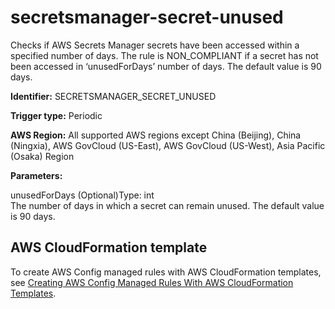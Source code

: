 # secretsmanager\-secret\-unused<a name="secretsmanager-secret-unused"></a>

Checks if AWS Secrets Manager secrets have been accessed within a specified number of days\. The rule is NON\_COMPLIANT if a secret has not been accessed in ‘unusedForDays’ number of days\. The default value is 90 days\.

**Identifier:** SECRETSMANAGER\_SECRET\_UNUSED

**Trigger type:** Periodic

**AWS Region:** All supported AWS regions except China \(Beijing\), China \(Ningxia\), AWS GovCloud \(US\-East\), AWS GovCloud \(US\-West\), Asia Pacific \(Osaka\) Region

**Parameters:**

unusedForDays \(Optional\)Type: int  
The number of days in which a secret can remain unused\. The default value is 90 days\.

## AWS CloudFormation template<a name="w29aac11c33c17b7d373c15"></a>

To create AWS Config managed rules with AWS CloudFormation templates, see [Creating AWS Config Managed Rules With AWS CloudFormation Templates](aws-config-managed-rules-cloudformation-templates.md)\.